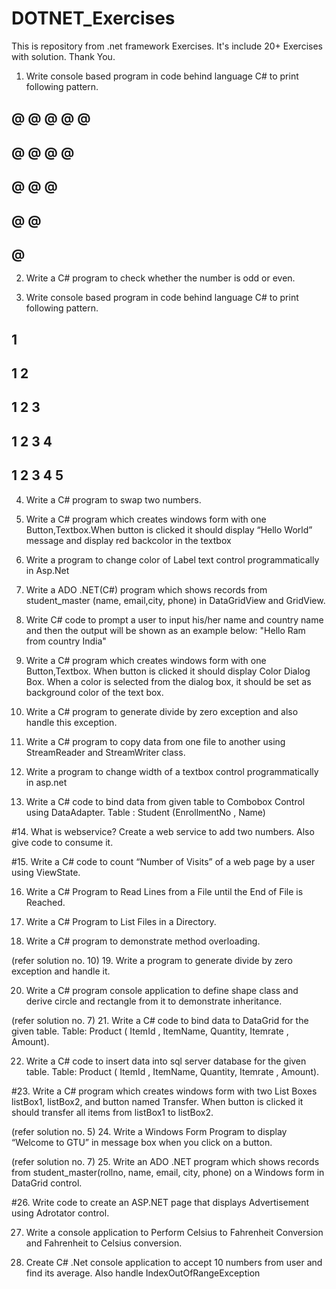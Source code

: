 # DOTNET_Exercises
This is repository from .net framework Exercises. It's include 20+ Exercises with solution. Thank You.

1. Write console based program in code behind language C# to print following pattern. 
  ## @ @ @ @ @ 
  ## @ @ @ @
  ## @ @ @
  ## @ @
  ## @

2. Write a C# program to check whether the number is odd or even.

3. Write console based program in code behind language C# to print following
pattern.
## 1
## 1 2
## 1 2 3
## 1 2 3 4
## 1 2 3 4 5

4. Write a C# program to swap two numbers.

5. Write a C# program which creates windows form with one Button,Textbox.When button is clicked it should display “Hello World” message and display red backcolor in the textbox

6. Write a program to change color of Label text control programmatically in Asp.Net

7. Write a ADO .NET(C#) program which shows records from student_master
(name, email,city, phone) in DataGridView and GridView.

8. Write C# code to prompt a user to input his/her name and country name and then the output will be shown as an example below:
"Hello Ram from country India"

9. Write a C# program which creates windows form with one Button,Textbox. When button is clicked it should display Color Dialog Box. When a color is selected from the dialog box, it should be set as background color of the text box.

10. Write a C# program to generate divide by zero exception and also handle this exception.

11. Write a C# program to copy data from one file to another using StreamReader and StreamWriter class.

12. Write a program to change width of a textbox control programmatically in asp.net

13. Write a C# code to bind data from given table to Combobox Control using DataAdapter. Table : Student (EnrollmentNo , Name)

#14. What is webservice? Create a web service to add two numbers. Also give code to consume it.

#15. Write a C# code to count “Number of Visits” of a web page by a user using ViewState.

16. Write a C# Program to Read Lines from a File until the End of File is Reached.

17. Write a C# Program to List Files in a Directory.

18. Write a C# program to demonstrate method overloading.

(refer solution no. 10) 19. Write a program to generate divide by zero exception and handle it.

20. Write a C# program console application to define shape class and derive circle and rectangle from it to demonstrate inheritance.

(refer solution no. 7) 21. Write a C# code to bind data to DataGrid for the given table. Table: Product ( ItemId , ItemName, Quantity, Itemrate , Amount).

22. Write a C# code to insert data into sql server database for the given table. Table: Product ( ItemId , ItemName, Quantity, Itemrate 
, Amount).

#23. Write a C# program which creates windows form with two List Boxes listBox1, listBox2, and button named Transfer. When button is clicked it should transfer all items from listBox1 to listBox2.

(refer solution no. 5) 24. Write a Windows Form Program to display “Welcome to GTU” in message box when you click on a button.

(refer solution no. 7) 25. Write an ADO .NET program which shows records from student_master(rollno, name, email, city, phone) on a Windows form in DataGrid control.

#26. Write code to create an ASP.NET page that displays Advertisement using Adrotator control.

27. Write a console application to Perform Celsius to Fahrenheit Conversion and Fahrenheit to Celsius conversion.

28. Create C# .Net console application to accept 10 numbers from user and find its average. Also handle IndexOutOfRangeException
